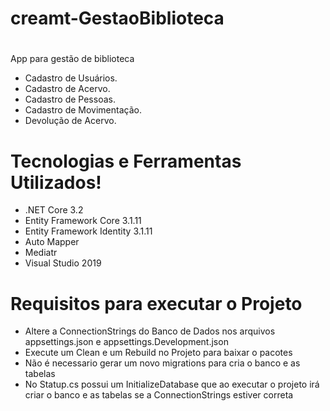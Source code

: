 # creamt-GestaoBiblioteca

#
App para gestão de biblioteca

  - Cadastro de Usuários.
  - Cadastro de Acervo.
  - Cadastro de Pessoas.
  - Cadastro de Movimentação.
  - Devolução de Acervo.

# Tecnologias  e Ferramentas Utilizados!

  - .NET Core 3.2
  - Entity Framework Core 3.1.11
  - Entity Framework Identity 3.1.11
  - Auto Mapper
  - Mediatr 
  - Visual Studio 2019
  
  
# Requisitos para executar o Projeto

  - Altere a ConnectionStrings do Banco de Dados nos arquivos appsettings.json e appsettings.Development.json 
  - Execute um Clean e um Rebuild no Projeto para baixar o pacotes
  - Não é necessario gerar um novo migrations para cria o banco e as tabelas
  - No Statup.cs possui um InitializeDatabase que ao executar o projeto irá criar o banco e as tabelas se a ConnectionStrings estiver correta